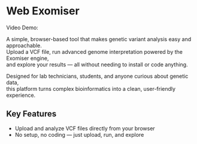 # Web Exomiser

Video Demo: 

A simple, browser-based tool that makes genetic variant analysis easy and approachable.  
Upload a VCF file, run advanced genome interpretation powered by the Exomiser engine,  
and explore your results — all without needing to install or code anything.

Designed for lab technicians, students, and anyone curious about genetic data,  
this platform turns complex bioinformatics into a clean, user-friendly experience.

## Key Features
- Upload and analyze VCF files directly from your browser  
- No setup, no coding — just upload, run, and explore
